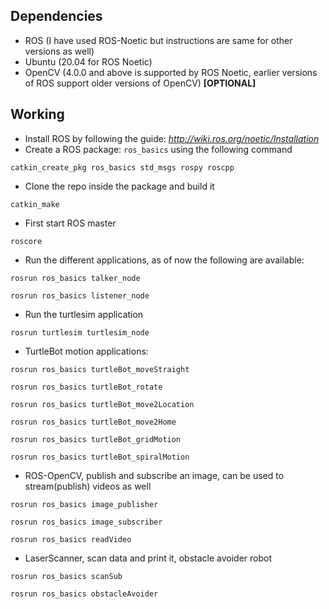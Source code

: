 ## Dependencies
* ROS (I have used ROS-Noetic but instructions are same for other versions as well)
* Ubuntu (20.04 for ROS Noetic)
* OpenCV (4.0.0 and above is supported by ROS Noetic, earlier versions of ROS support older versions of OpenCV) **[OPTIONAL]**

## Working
* Install ROS by following the guide: _http://wiki.ros.org/noetic/Installation_
* Create a ROS package: ``ros_basics`` using the following command 
```
catkin_create_pkg ros_basics std_msgs rospy roscpp
```
* Clone the repo inside the package and build it
```
catkin_make
```
* First start ROS master
```
roscore
```
* Run the different applications, as of now the following are available:
```
rosrun ros_basics talker_node
```
```
rosrun ros_basics listener_node
```

* Run the turtlesim application
```
rosrun turtlesim turtlesim_node
```
* TurtleBot motion applications:
```
rosrun ros_basics turtleBot_moveStraight
```
```
rosrun ros_basics turtleBot_rotate
```

```
rosrun ros_basics turtleBot_move2Location
```
```
rosrun ros_basics turtleBot_move2Home
```
```
rosrun ros_basics turtleBot_gridMotion
```
```
rosrun ros_basics turtleBot_spiralMotion
```
* ROS-OpenCV, publish and subscribe an image, can be used to stream(publish) videos as well
```
rosrun ros_basics image_publisher
```
```
rosrun ros_basics image_subscriber
```
```
rosrun ros_basics readVideo
```
* LaserScanner, scan data and print it, obstacle avoider robot
```
rosrun ros_basics scanSub
```
```
rosrun ros_basics obstacleAvoider
```
